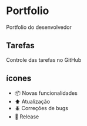 # Portfolio
Portfolio do desenvolvedor

## Tarefas

Controle das tarefas no GitHub


## ícones



- :package: Novas funcionalidades
- :arrow_up: Atualização
- :beetle: Correções de bugs
- :checkered_flag: Release


